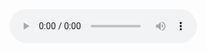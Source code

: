 <audio controls>
  <source src="./audio/Eve-Kitan.mp3" type="audio/mp3">
  您的浏览器不支持 audio 元素。
</audio>

